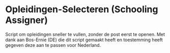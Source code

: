 # Opleidingen-Selecteren (Schooling Assigner)
Script om opleidingen sneller te vullen, zonder de post eerst te openen.
Met dank aan Bos-Ernie (DE) die dit script gemaakt heeft en toestemming heeft gegeven deze aan te passen voor Nederland.

